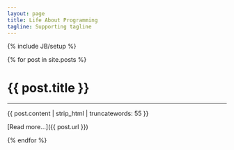```yaml
---
layout: page
title: Life About Programming
tagline: Supporting tagline
---
```

{% include JB/setup %}

{% for post in site.posts %}
# {{ post.title }}
----

{{ post.content | strip_html | truncatewords: 55 }}

[Read more...]({{ post.url }})

{% endfor %}


